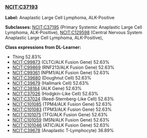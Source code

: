 
### [NCIT:C37193](http://purl.obolibrary.org/obo/NCIT_C37193)
**Label:** Anaplastic Large Cell Lymphoma, ALK-Positive

**Subclasses:** [NCIT:C37195](http://purl.obolibrary.org/obo/NCIT_C37195) (Primary Systemic Anaplastic Large Cell Lymphoma, ALK-Positive), [NCIT:C129598](http://purl.obolibrary.org/obo/NCIT_C129598) (Central Nervous System Anaplastic Large Cell Lymphoma, ALK-Positive), 

**Class expressions from DL-Learner:**

- Thing 52.83%
- [NCIT:C99873](http://purl.obolibrary.org/obo/NCIT_C99873) (CLTC/ALK Fusion Gene) 52.63%
- [NCIT:C99869](http://purl.obolibrary.org/obo/NCIT_C99869) (RNF213/ALK Fusion Gene) 52.63%
- [NCIT:C99361](http://purl.obolibrary.org/obo/NCIT_C99361) (NPM1/ALK Fusion Gene) 52.63%
- [NCIT:C39680](http://purl.obolibrary.org/obo/NCIT_C39680) (Doughnut Cell) 52.63%
- [NCIT:C39679](http://purl.obolibrary.org/obo/NCIT_C39679) (Hallmark Cell) 52.63%
- [NCIT:C38184](http://purl.obolibrary.org/obo/NCIT_C38184) (ALK Gene) 52.63%
- [NCIT:C37026](http://purl.obolibrary.org/obo/NCIT_C37026) (Hodgkin-Like Cell) 52.63%
- [NCIT:C37024](http://purl.obolibrary.org/obo/NCIT_C37024) (Reed-Sternberg-Like Cell) 52.63%
- [NCIT:C101085](http://purl.obolibrary.org/obo/NCIT_C101085) (TPM4/ALK Fusion Gene) 52.63%
- [NCIT:C101083](http://purl.obolibrary.org/obo/NCIT_C101083) (TPM3/ALK Fusion Gene) 52.63%
- [NCIT:C101075](http://purl.obolibrary.org/obo/NCIT_C101075) (TFG/ALK Fusion Gene) 52.63%
- [NCIT:C101059](http://purl.obolibrary.org/obo/NCIT_C101059) (MSN/ALK Fusion Gene) 52.63%
- [NCIT:C101046](http://purl.obolibrary.org/obo/NCIT_C101046) (ATIC/ALK Fusion Gene) 52.63%
- [NCIT:C39678](http://purl.obolibrary.org/obo/NCIT_C39678) (Anaplastic T-Lymphocyte) 36.89%


